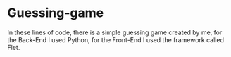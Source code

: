 # Guessing-game
In these lines of code, there is a simple guessing game created by me, for the Back-End I used Python, for the Front-End I used the framework called Flet.
